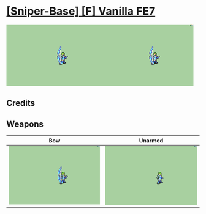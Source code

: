 # [\[Sniper-Base\] \[F\] Vanilla FE7](./)
 

<img src="./5.%20Bow/Bow_000.png" alt="[Sniper-Base] [F] Vanilla FE7 standing" />

## Credits



## Weapons
 

|Bow |Unarmed |
|  :---: | :---: |
| <img alt="Bow animation" src="./5.%20Bow/Bow.gif" /> | <img alt="Unarmed animation" src="./8.%20Unarmed/Unarmed.gif" /> |
